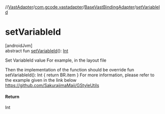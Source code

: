 //[VastAdapter](../../../index.md)/[com.gcode.vastadapter](../index.md)/[BaseVastBindingAdapter](index.md)/[setVariableId](set-variable-id.md)

# setVariableId

[androidJvm]\
abstract fun [setVariableId](set-variable-id.md)(): [Int](https://kotlinlang.org/api/latest/jvm/stdlib/kotlin/-int/index.html)

Set VariableId value For example, in the layout file <data>     <variable     name="item"     type="com.gcode.gutilssampledemo.Person" /> </data>

Then the implementation of the function should be override fun setVariableId(): Int {     return BR.item } For more information, please refer to the example given in the link below https://github.com/SakurajimaMaii/GStyleUtils

#### Return

Int
